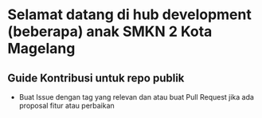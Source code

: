# Selamat datang di hub development (beberapa) anak SMKN 2 Kota Magelang 

## Guide Kontribusi untuk repo publik
- Buat Issue dengan tag yang relevan dan atau buat Pull Request jika ada proposal fitur atau perbaikan
  
